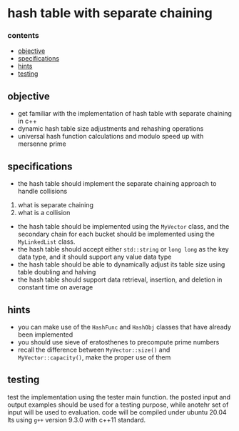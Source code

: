 #  hash table with separate chaining

### contents

-  [objective](#objective)
-  [specifications](#specifications)
-  [hints](#hints)
-  [testing](#testing)

##  objective

-  get familiar with the implementation of hash table with separate chaining in c++
-  dynamic hash table size adjustments and rehashing operations
-  universal hash function calculations and modulo speed up with mersenne prime

##  specifications

-  the hash table should implement the separate chaining approach to handle collisions

1.  what is separate chaining
2.  what is a collision

-  the hash table should be implemented using the `MyVector` class, and the secondary chain for each bucket should be implemented using the `MyLinkedList` class.
-  the hash table should accept either `std::string` or `long long` as the key data type, and it should support any value data type
-  the hash table should be able to dynamically adjust its table size using table doubling and halving
-  the hash table should support data retrieval, insertion, and deletion in constant time on average

##  hints

-  you can make use of the `HashFunc` and `HashObj` classes that have already been implemented
-  you should use sieve of eratosthenes to precompute prime numbers
-  recall the difference between `MyVector::size()` and `MyVector::capacity()`, make the proper use of them 

##  testing

test the implementation using the tester main function.  the posted input and output examples should be used for a testing purpose, while anotehr set of input will be used to evaluation.  code will be compiled under ubuntu 20.04 lts using `g++` version 9.3.0 with c++11 standard.
